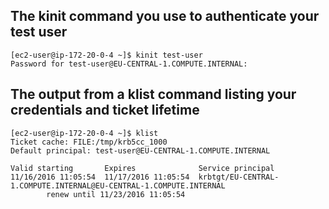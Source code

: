 ## The kinit command you use to authenticate your test user
```
[ec2-user@ip-172-20-0-4 ~]$ kinit test-user
Password for test-user@EU-CENTRAL-1.COMPUTE.INTERNAL:
```


## The output from a klist command listing your credentials and ticket lifetime
```
[ec2-user@ip-172-20-0-4 ~]$ klist
Ticket cache: FILE:/tmp/krb5cc_1000
Default principal: test-user@EU-CENTRAL-1.COMPUTE.INTERNAL

Valid starting       Expires              Service principal
11/16/2016 11:05:54  11/17/2016 11:05:54  krbtgt/EU-CENTRAL-1.COMPUTE.INTERNAL@EU-CENTRAL-1.COMPUTE.INTERNAL
        renew until 11/23/2016 11:05:54
```
